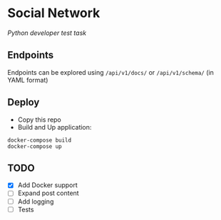 # Social Network
*Python developer test task*

## Endpoints 
Endpoints can be explored using `/api/v1/docs/` or `/api/v1/schema/` (in YAML format)

## Deploy 
* Copy this repo
* Build and Up application: 
```commandlined
docker-compose build
docker-compose up
```

## TODO
- [x] Add Docker support
- [ ] Expand post content
- [ ] Add logging
- [ ] Tests